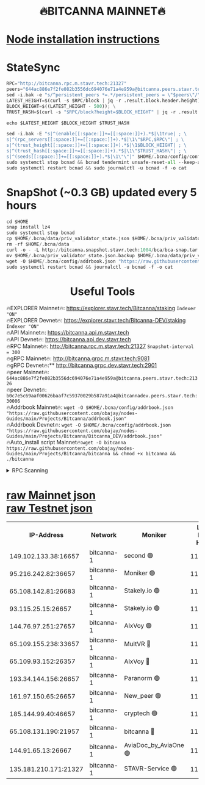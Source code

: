 <h1 align="center"> 🔥BITCANNA MAINNET🔥</h1>


[Node installation instructions](https://github.com/obajay/nodes-Guides/tree/main/Projects/Bitcanna)
=

# StateSync
```python
RPC="http://bitcanna.rpc.m.stavr.tech:21327"
peers="644ac886e7f2fe082b3556dc694076e71a4e959a@bitcanna.peers.stavr.tech:21326"
sed -i.bak -e "s/^persistent_peers *=.*/persistent_peers = \"$peers\"/" $HOME/.bcna/config/config.toml
LATEST_HEIGHT=$(curl -s $RPC/block | jq -r .result.block.header.height); \
BLOCK_HEIGHT=$((LATEST_HEIGHT - 500)); \
TRUST_HASH=$(curl -s "$RPC/block?height=$BLOCK_HEIGHT" | jq -r .result.block_id.hash)

echo $LATEST_HEIGHT $BLOCK_HEIGHT $TRUST_HASH

sed -i.bak -E "s|^(enable[[:space:]]+=[[:space:]]+).*$|\1true| ; \
s|^(rpc_servers[[:space:]]+=[[:space:]]+).*$|\1\"$RPC,$RPC\"| ; \
s|^(trust_height[[:space:]]+=[[:space:]]+).*$|\1$BLOCK_HEIGHT| ; \
s|^(trust_hash[[:space:]]+=[[:space:]]+).*$|\1\"$TRUST_HASH\"| ; \
s|^(seeds[[:space:]]+=[[:space:]]+).*$|\1\"\"|" $HOME/.bcna/config/config.toml
sudo systemctl stop bcnad && bcnad tendermint unsafe-reset-all --keep-addr-book
sudo systemctl restart bcnad && sudo journalctl -u bcnad -f -o cat
```
# SnapShot (~0.3 GB) updated every 5 hours
```python
cd $HOME
snap install lz4
sudo systemctl stop bcnad
cp $HOME/.bcna/data/priv_validator_state.json $HOME/.bcna/priv_validator_state.json.backup
rm -rf $HOME/.bcna/data
curl -o - -L http://bitcanna.snapshot.stavr.tech:1004/bca/bca-snap.tar.lz4 | lz4 -c -d - | tar -x -C $HOME/.bcna --strip-components 2
mv $HOME/.bcna/priv_validator_state.json.backup $HOME/.bcna/data/priv_validator_state.json
wget -O $HOME/.bcna/config/addrbook.json "https://raw.githubusercontent.com/obajay/nodes-Guides/main/Projects/Bitcanna/addrbook.json"
sudo systemctl restart bcnad && journalctl -u bcnad -f -o cat
```

 <h1 align="center"> Useful Tools</h1>

🔥EXPLORER Mainnet🔥:    https://explorer.stavr.tech/Bitcanna/staking          `Indexer "ON"` \
🔥EXPLORER Devnet🔥:     https://explorer.stavr.tech/Bitcanna-DEV/staking     `Indexer "ON"` \
🔥API Mainnet🔥:         https://bitcanna.api.m.stavr.tech \
🔥API Devnet🔥:          https://bitcanna.api.dev.stavr.tech \
🔥RPC Mainnet🔥:         http://bitcanna.rpc.m.stavr.tech:21327         `Snapshot-interval = 300` \
🔥gRPC Mainnet🔥:        http://bitcanna.grpc.m.stavr.tech:9081 \
🔥gRPC Devnet🔥:**       http://bitcanna.grpc.dev.stavr.tech:2901 \
🔥peer Mainnet🔥:        `644ac886e7f2fe082b3556dc694076e71a4e959a@bitcanna.peers.stavr.tech:21326` \
🔥peer Devnet🔥:         `b0c7e5c69aaf00626baaf7c59370029b587a91a4@bitcannadev.peers.stavr.tech:30006` \
🔥Addrbook Mainnet🔥:    ```wget -O $HOME/.bcna/config/addrbook.json "https://raw.githubusercontent.com/obajay/nodes-Guides/main/Projects/Bitcanna/addrbook.json"``` \
🔥Addrbook Devnet🔥:    ```wget -O $HOME/.bcna/config/addrbook.json "https://raw.githubusercontent.com/obajay/nodes-Guides/main/Projects/Bitcanna/Bitcanna_DEV/addrbook.json"``` \
🔥Auto_install script Mainnet🔥:```wget -O bitcanna https://raw.githubusercontent.com/obajay/nodes-Guides/main/Projects/Bitcanna/bitcanna && chmod +x bitcanna && ./bitcanna```



<details>
<summary>RPC Scanning</summary>

<h2 align="center"> We scan nodes in real time every 4 hours. And we provide the final result of RPC endpoints.
We cannot influence the operation of these nodes in any way. </h2>


```python
If Voting Power is higher than 0 --> then the Node is a validator of the network and may be subject to attack and be a potential threat to the chain.
```
```python
We marked such validators with a red symbol
```

</details>

[raw Mainnet json](https://rpc-check.bcam.stavr.tech/bcam/rpc-bcam-result.json) \
[raw Testnet json](https://github.com/obajay/StateSync-snapshots/tree/main/Projects/Bitcanna/Rpc-Check-Testnet)
=



<table><tr><th>IP-Address</th><th>Network</th><th>Moniker</th><th>Latest Block Height</th><th>Earliest Block Height</th><th>Catching Up</th><th>Tx Index</th><th>Voting Power</th><th>Scan Time</th></tr><tr><td>149.102.133.38:16657</td><td>bitcanna-1</td><td>second 🟢</td><td>11628805</td><td>1</td><td>False</td><td>on</td><td>0</td><td>2023-12-11T11:00:29.089040450UTC</td></tr><tr><td>95.216.242.82:36657</td><td>bitcanna-1</td><td>Moniker 🟢</td><td>11628797</td><td>5776907</td><td>False</td><td>on</td><td>0</td><td>2023-12-11T10:59:44.221556960UTC</td></tr><tr><td>65.108.142.81:26683</td><td>bitcanna-1</td><td>Stakely.io 🟢</td><td>11628800</td><td>6152001</td><td>False</td><td>on</td><td>0</td><td>2023-12-11T10:59:59.620743358UTC</td></tr><tr><td>93.115.25.15:26657</td><td>bitcanna-1</td><td>Stakely.io 🟢</td><td>11628799</td><td>6520001</td><td>False</td><td>on</td><td>0</td><td>2023-12-11T10:59:53.069613120UTC</td></tr><tr><td>144.76.97.251:27657</td><td>bitcanna-1</td><td>AlxVoy 🟢</td><td>11628803</td><td>8805201</td><td>False</td><td>on</td><td>0</td><td>2023-12-11T11:00:20.475807911UTC</td></tr><tr><td>65.109.155.238:33657</td><td>bitcanna-1</td><td>MultVR 🔴</td><td>11628801</td><td>9933415</td><td>False</td><td>on</td><td>349689</td><td>2023-12-11T11:00:06.458504863UTC</td></tr><tr><td>65.109.93.152:26357</td><td>bitcanna-1</td><td>AlxVoy 🔴</td><td>11628805</td><td>10824001</td><td>False</td><td>on</td><td>1391603</td><td>2023-12-11T11:00:29.752840854UTC</td></tr><tr><td>193.34.144.156:26657</td><td>bitcanna-1</td><td>Paranorm 🟢</td><td>11628802</td><td>10961301</td><td>False</td><td>on</td><td>0</td><td>2023-12-11T11:00:11.241144647UTC</td></tr><tr><td>161.97.150.65:26657</td><td>bitcanna-1</td><td>New_peer 🟢</td><td>11628800</td><td>11334001</td><td>False</td><td>on</td><td>0</td><td>2023-12-11T10:59:59.949923343UTC</td></tr><tr><td>185.144.99.40:46657</td><td>bitcanna-1</td><td>cryptech 🟢</td><td>11628797</td><td>11528001</td><td>False</td><td>on</td><td>0</td><td>2023-12-11T10:59:41.742926455UTC</td></tr><tr><td>65.108.131.190:21957</td><td>bitcanna-1</td><td>bitcanna 🔴</td><td>11628802</td><td>11528802</td><td>False</td><td>on</td><td>408313</td><td>2023-12-11T11:00:10.911920860UTC</td></tr><tr><td>144.91.65.13:26667</td><td>bitcanna-1</td><td>AviaDoc_by_AviaOne 🟢</td><td>11628802</td><td>11621001</td><td>False</td><td>on</td><td>0</td><td>2023-12-11T11:00:15.711324552UTC</td></tr><tr><td>135.181.210.171:21327</td><td>bitcanna-1</td><td>STAVR-Service 🟢</td><td>11628803</td><td>11626001</td><td>False</td><td>on</td><td>0</td><td>2023-12-11T11:00:20.148311568UTC</td></tr></table>

